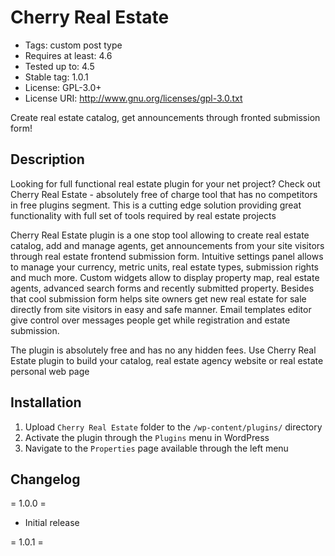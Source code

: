 # Cherry Real Estate #
* Tags: custom post type
* Requires at least: 4.6
* Tested up to: 4.5
* Stable tag: 1.0.1
* License: GPL-3.0+
* License URI: http://www.gnu.org/licenses/gpl-3.0.txt

Create real estate catalog, get announcements through fronted submission form!

## Description ##
Looking for full functional real estate plugin for your net project? Check out Cherry Real Estate - absolutely free of charge tool that has no competitors in free plugins segment. This is a cutting edge solution providing great functionality with full set of tools required by real estate projects

Cherry Real Estate plugin is a one stop tool allowing to create real estate catalog, add and manage agents, get announcements from your site visitors through real estate frontend submission form. Intuitive settings panel allows to manage your currency, metric units, real estate types, submission rights and much more. Custom widgets allow to display property map, real estate agents, advanced search forms and recently submitted property. Besides that cool submission form helps site owners get new real estate for sale directly from site visitors in easy and safe manner. Email templates editor give control over messages people get while registration and estate submission.

The plugin is absolutely free and has no any hidden fees. Use Cherry Real Estate plugin to build your catalog, real estate agency website or real estate personal web page

## Installation ##
1. Upload `Cherry Real Estate` folder to the `/wp-content/plugins/` directory
2. Activate the plugin through the `Plugins` menu in WordPress
3. Navigate to the `Properties` page available through the left menu

## Changelog #
= 1.0.0 =

* Initial release

= 1.0.1 =